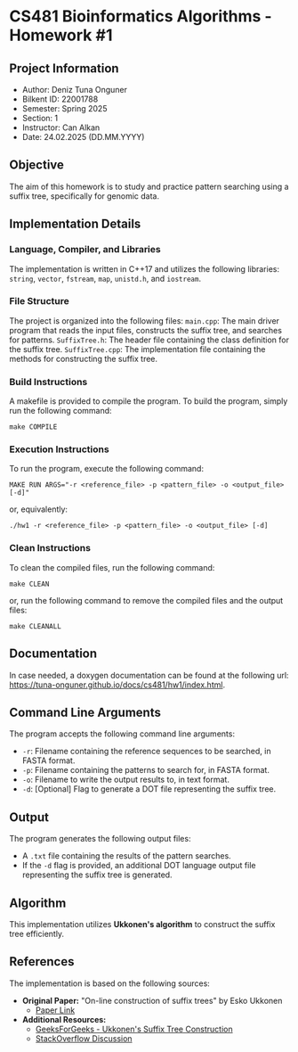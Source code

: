 # CS481 Bioinformatics Algorithms - Homework #1


## Project Information
* Author: Deniz Tuna Onguner
* Bilkent ID: 22001788
* Semester: Spring 2025
* Section: 1
* Instructor: Can Alkan
* Date: 24.02.2025 (DD.MM.YYYY)


## Objective
The aim of this homework is to study and practice pattern searching using a suffix tree, specifically for genomic data.


## Implementation Details

### Language, Compiler, and Libraries
The implementation is written in C++17 and utilizes the following libraries: `string`, `vector`, `fstream`, `map`, `unistd.h`, and `iostream`.

### File Structure
The project is organized into the following files:
`main.cpp`: The main driver program that reads the input files, constructs the suffix tree, and searches for patterns.
`SuffixTree.h`: The header file containing the class definition for the suffix tree.
`SuffixTree.cpp`: The implementation file containing the methods for constructing the suffix tree.

### Build Instructions
A makefile is provided to compile the program. To build the program, simply run the following command:
```
make COMPILE
```

### Execution Instructions
To run the program, execute the following command:
```
MAKE RUN ARGS="-r <reference_file> -p <pattern_file> -o <output_file> [-d]"
```
or, equivalently:
```
./hw1 -r <reference_file> -p <pattern_file> -o <output_file> [-d]
```

### Clean Instructions
To clean the compiled files, run the following command:
```
make CLEAN
```
or, run the following command to remove the compiled files and the output files:
```
make CLEANALL
```


## Documentation
In case needed, a doxygen documentation can be found at the following url: https://tuna-onguner.github.io/docs/cs481/hw1/index.html.


## Command Line Arguments
The program accepts the following command line arguments:

* `-r`: Filename containing the reference sequences to be searched, in FASTA format.
* `-p`: Filename containing the patterns to search for, in FASTA format.
* `-o`: Filename to write the output results to, in text format.
* `-d`: [Optional] Flag to generate a DOT file representing the suffix tree.


## Output
The program generates the following output files:

* A `.txt` file containing the results of the pattern searches.
* If the `-d` flag is provided, an additional DOT language output file representing the suffix tree is generated.


## Algorithm
This implementation utilizes **Ukkonen's algorithm** to construct the suffix tree efficiently.


## References
The implementation is based on the following sources:

* **Original Paper:** "On-line construction of suffix trees" by Esko Ukkonen
  - [Paper Link](https://www.cs.helsinki.fi/u/ukkonen/SuffixT1withFigs.pdf)
* **Additional Resources:**
  - [GeeksForGeeks - Ukkonen's Suffix Tree Construction](https://www.geeksforgeeks.org/ukkonens-suffix-tree-construction-part-6/)
  - [StackOverflow Discussion](https://stackoverflow.com/questions/9452701/ukkonens-suffix-tree-algorithm-in-plain-english)

